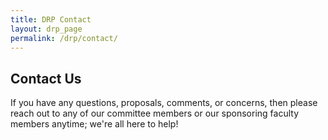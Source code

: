 ```yaml
---
title: DRP Contact 
layout: drp_page
permalink: /drp/contact/
---
```


<h2 class="mb-3">Contact Us</h2>
If you have any questions, proposals, comments, or concerns, then please reach out to any of our committee members or our sponsoring faculty members anytime; we're all here to help!
